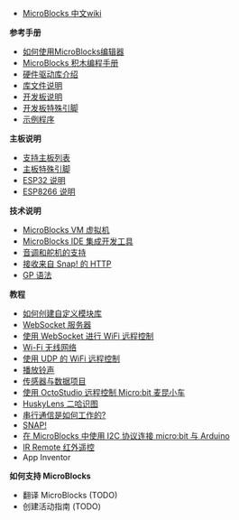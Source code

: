 <!-- docs/\_sidebar.md -->

<!-- - MicroBlocks 中文wiki -->
- [MicroBlocks 中文wiki](README.md)

**参考手册**
- [如何使用MicroBlocks编辑器](用户手册.md)
- [MicroBlocks 积木编程手册](MicroBlocks积木编程手册.md)
- [硬件驱动库介绍](硬件驱动库.md)
- [库文件说明](库文件夹.md)
- [开发板说明](主板说明.md)
- [开发板特殊引脚](主板特殊引脚.md)
- [示例程序](示例程序.md)

**主板说明**
- [支持主板列表](支持主板列表.md)
- [主板特殊引脚](主板特殊引脚.md)
- [ESP32 说明](ESP32说明.md)
- [ESP8266 说明](ESP8266说明.md)

**技术说明**
- [MicroBlocks VM 虚拟机](MicroBlocksVM虚拟机.md)
- [MicroBlocks IDE 集成开发工具](MicroBlocksIDE集成开发工具.md)
- [音调和舵机的支持](音调和舵机的支持.md)
- [接收来自 Snap! 的 HTTP](接收来自Snap!的HTTP.md)
- [GP 语法](GP语法.md)

**教程**
- [如何创建自定义模块库](如何创建一个新的脚本库.md)
- [WebSocket 服务器](WebSocket服务器.md)
- [使用 WebSocket 进行 WiFi 远程控制](使用WebSocket进行WiFi远程控制.md)
- [Wi-Fi 无线网络](Wi-Fi无线网络.md)	
- [使用 UDP 的 WiFi 远程控制](使用UDP的WiFi远程控制.md)
- [播放铃声](播放铃声.md)
- [传感器与数据项目](传感器与数据项目.md)
- [使用 OctoStudio 远程控制 Micro:bit 麦昆小车](使用OctoStudio远程控制microbit麦昆小车.md)
- [HuskyLens 二哈识图](二哈识图.md)
- [串行通信是如何工作的?](串行通信是如何工作的.md)
- [SNAP!](SNAP!.md)
- [在 MicroBlocks 中使用 I2C 协议连接 micro:bit 与 Arduino](在MicroBlocks中使用I2C协议连接microbit与Arduino.md)
- [IR Remote 红外遥控](红外遥控库.md)   
- App Inventor

**如何支持 MicroBlocks**

- 翻译 MicroBlocks (TODO)
- 创建活动指南 (TODO)



